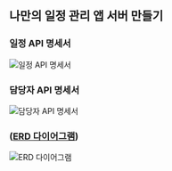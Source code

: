 ## 나만의 일정 관리 앱 서버 만들기

### 일정 API 명세서

![일정 API 명세서](https://github.com/user-attachments/assets/88b6e074-0ada-4c9e-a8b7-334fa89eac41)

### 담당자 API 명세서

![담당자 API 명세서](https://github.com/user-attachments/assets/54827353-9bb1-449a-a369-6451457a45b9)

### ([ERD 다이어그램](https://viewer.diagrams.net/?tags=%7B%7D&lightbox=1&highlight=0000ff&edit=_blank&layers=1&nav=1&title=%EC%9D%BC%EC%A0%95%20%EB%93%B1%EB%A1%9D%20ERD.drawio#R%3Cmxfile%3E%3Cdiagram%20id%3D%22R2lEEEUBdFMjLlhIrx00%22%20name%3D%22Page-1%22%3E7Zxtc6I6GIZ%2FjTN7PrSjIGo%2FrlZ3d47ueOy%2BfE4hYmYxcUJ8219%2FnkAQMWih1WqBGaclDzGQ575z8ZKMNbM333zhaDEbMQd7NaPubGrmY80wOo0H%2BCsD2zDQlCUZcDlxwlA9DjyRvzgMNqLokjjYV7EwJBjzBFkkgzajFNsiEUOcs3Wy2pR5TiKwQC7WAk828vTob%2BKImeqWVY%2FjXzFxZ9GRG3W1Z46iyirgz5DD1okQ3ogBo0Kd4hjzOaKYCtgzQvwP5jWrPxNC9vRzzRjAZypr37uMuR5GC%2BLf22wOYduHKoMpmhNPpnmvoa5qCA5n9mtmjzMmwq35poc9KVVShsGRvbs8cNluhi%2F07lbb4Z%2B6oF%2FX5i8xGrnj9vOdamWFvKXKr8qN2EYJxw7kXxXhUERsJ9hDgjDaj%2Fd0MXU%2BS3WhUn%2FyF3P2g40Qhc53fYG4iPcxqqoPCJye%2BdiIqqhyHcp619R5%2BmzJbXyiP0ZTWRJxF4sTFVtKcCfhNpW5L5jNseBbqLCOPbZz0mzfX1GQB0lZJV2KlJPcXYO7Y4wZCYylxqXZVO2oYdmOLBk1EXZdfWtf5oOGmgcNtQ4bClOjNQQbex2PQ4GLcjjK0Bz1ZM%2BwswSXHDoLBuBCbgr0HHgosIEijil9AAwRiFAYLqFPbOZ5aOGToHoYmRHPGaItW4qooajUnZINdiYhcGRdcOAQGvOVyeTQjXwtdyOPuBS2bTCdPGKXYx%2FOZYh8oWocteUKc4E3J30UqWMl1XlQxT2bGVaKzXb4TXNUQsK8epkvEyDSCXouCPImgHVE3UCypCIyrQ5nix%2FR6JOBhXQa5v0VDsEa5B7Geo95TApLQyIE1YLOWV34QHd79XurZsEJ9KDciMvwkdW56DHqC45IoAYGndZYatUVbKGO4%2BFpdBpcJVNuPzMhgNPHVD3p65elVtKaGaU1L6VsU1N2%2FG8ebRn0deoF2J4Rx8E0HJHyqo5ivVOkTM3%2FLueHYhyOw4x6mJn12BPAzJl%2F1VicldytIQ%2B8T5HAXbakjn8J4lqazt8cKH%2BCcfHPDeodcTas2%2FUXyCbUHYbfbB0YwrqEITa1owPUOKtBMjX3Dg5plZnx6TeU52F869qMb2vKDm6R8Rnz38qc%2F6IzvaPpCk9T8GgLD471j033s1uhdDR%2FqGh%2BGZpnfRi7GM2jh7xXSntbMH%2FInP6iw7yhv2WDgSDCF4ufVojbM8SLDPPsVigyzAlijP5H513ne6f16D01bPrzrl3RPN0bWQF%2FlOYN4x1xnqpt5wPh%2FIX8n%2FBuoXmerqvO8zHy%2FTXjTjGAfk4zlI7oHUNzR0X08xDdujrR3zZbcvNE7xwRoPBE1%2BdKJtglcizIiW7Y8wjHl3CX%2F0tG9mOmKB%2FZ9ZmWiuznIXvn6mR%2F2xzJ7ZPdKinZ9RmSCV4Rv6L6EUMUmerpZNLv6XZzLUcMUaIFS41ovWjOd%2BQ7op%2F9Jbmh36uV6CqcZ8VS9hURt7JkydDvsIq0Zmln3WpOxNDvtz72vPYrVy3lsET5rsz6vVuJSJ9npjs36a%2B%2BcMnQV7jc4KjPmv925vwXnuv6fOZ3NA8esj7%2BvMg5jVBkmqc%2BcDarVaivf3tmnqT5ey5cStdWv1L%2FvMX79kwKnHBvoXme3m%2F9Ot2fI%2BIVA%2BjndELpgG4ZFdAvBPTrr12yCj7THZq3fDy3qpnu%2FKYoH9rf9nReof2WFzFZb1tyfPto75QT7dE7vWqqO6MhCoR1KMa%2FJBNWj3%2F9x%2Bz%2FDw%3D%3D%3C%2Fdiagram%3E%3C%2Fmxfile%3E))
![ERD 다이어그램](https://github.com/user-attachments/assets/f515dc53-5dab-4ba7-8d59-c59d150d6137)

